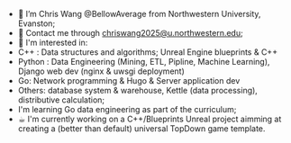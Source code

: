 - 👋 I’m Chris Wang @BellowAverage from Northwestern University, Evanston;
- 📧 Contact me through chriswang2025@u.northwestern.edu;
- 👀 I'm interested in:
-   C++ : Data structures and algorithms; Unreal Engine blueprints & C++
-   Python : Data Engineering (Mining, ETL, Pipline, Machine Learning), Django web dev (nginx & uwsgi deployment)
-   Go: Network programming & Hugo & Server application dev
-   Others: database system & warehouse, Kettle (data processing), distributive calculation;
-   I'm learning Go data engineering as part of the curriculum;
-  ☕︎ I'm currently working on a C++/Blueprints Unreal project aimming at creating a (better than default) universal TopDown game template.
